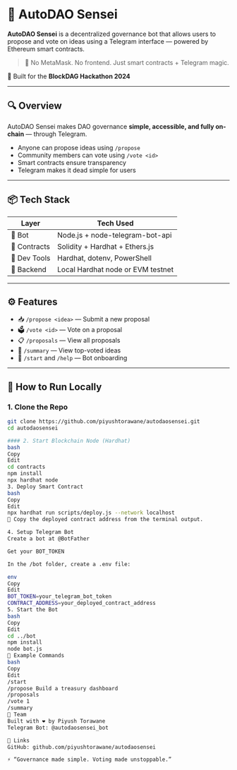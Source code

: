 # 🧠 AutoDAO Sensei

**AutoDAO Sensei** is a decentralized governance bot that allows users to propose and vote on ideas using a Telegram interface — powered by Ethereum smart contracts.

> 🤖 No MetaMask. No frontend. Just smart contracts + Telegram magic.

🔨 Built for the **BlockDAG Hackathon 2024**

---

## 🔍 Overview

AutoDAO Sensei makes DAO governance **simple, accessible, and fully on-chain** — through Telegram.

- Anyone can propose ideas using `/propose`
- Community members can vote using `/vote <id>`
- Smart contracts ensure transparency
- Telegram makes it dead simple for users

---

## 📦 Tech Stack

| Layer         | Tech Used                         |
|---------------|------------------------------------|
| 💬 Bot        | Node.js + node-telegram-bot-api   |
| 🔗 Contracts  | Solidity + Hardhat + Ethers.js     |
| 🧪 Dev Tools  | Hardhat, dotenv, PowerShell        |
| 🔄 Backend    | Local Hardhat node or EVM testnet  |

---

## ⚙️ Features

- 📥 `/propose <idea>` — Submit a new proposal
- 🗳️ `/vote <id>` — Vote on a proposal
- 📋 `/proposals` — View all proposals
- 🧠 `/summary` — View top-voted ideas
- 🤖 `/start` and `/help` — Bot onboarding

---

## 🧪 How to Run Locally

### 1. Clone the Repo

```bash
git clone https://github.com/piyushtorawane/autodaosensei.git
cd autodaosensei

#### 2. Start Blockchain Node (Hardhat)
bash
Copy
Edit
cd contracts
npm install
npx hardhat node
3. Deploy Smart Contract
bash
Copy
Edit
npx hardhat run scripts/deploy.js --network localhost
📌 Copy the deployed contract address from the terminal output.

4. Setup Telegram Bot
Create a bot at @BotFather

Get your BOT_TOKEN

In the /bot folder, create a .env file:

env
Copy
Edit
BOT_TOKEN=your_telegram_bot_token
CONTRACT_ADDRESS=your_deployed_contract_address
5. Start the Bot
bash
Copy
Edit
cd ../bot
npm install
node bot.js
🧠 Example Commands
bash
Copy
Edit
/start
/propose Build a treasury dashboard
/proposals
/vote 1
/summary
🤝 Team
Built with ❤️ by Piyush Torawane
Telegram Bot: @autodaosensei_bot

🔗 Links
GitHub: github.com/piyushtorawane/autodaosensei

⚡ “Governance made simple. Voting made unstoppable.”

